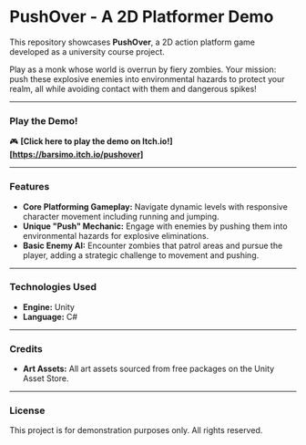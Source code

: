 # PushOver - A 2D Platformer Demo

This repository showcases **PushOver**, a 2D action platform game developed as a university course project. 

Play as a monk whose world is overrun by fiery zombies. Your mission: push these explosive enemies into environmental hazards to protect your realm, all while avoiding contact with them and dangerous spikes!

---

### Play the Demo!

🎮 **[Click here to play the demo on Itch.io!][https://barsimo.itch.io/pushover]**

---

### Features

* **Core Platforming Gameplay:** Navigate dynamic levels with responsive character movement including running and jumping.
* **Unique "Push" Mechanic:** Engage with enemies by pushing them into environmental hazards for explosive eliminations.
* **Basic Enemy AI:** Encounter zombies that patrol areas and pursue the player, adding a strategic challenge to movement and pushing.

---

### Technologies Used

* **Engine:** Unity
* **Language:** C#

---

### Credits

* **Art Assets:** All art assets sourced from free packages on the Unity Asset Store.

---

### License

This project is for demonstration purposes only. All rights reserved.
